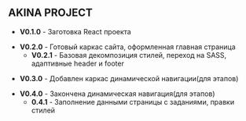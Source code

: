 ## AKINA PROJECT
- **V0.1.0** - Заготовка React проекта  
+ **V0.2.0** - Готовый каркас сайта, оформленная главная страница  
  + **V0.2.1** - Базовая декомпозиция стилей, переход на SASS, адаптивные header и footer
- **V0.3.0** - Добавлен каркас динамической навигации(для этапов) 
+ **V0.4.0** - Закончена динамическая навигация(для этапов)
  + **0.4.1** - Заполнение данными страницы с заданиями, правки стилей

